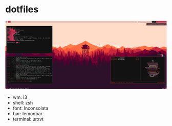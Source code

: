 # dotfiles

![18-02-2018 Screenshot of Arch Linux](assets/screenshots/18-02-2018-12:37:42.png)

+ wm: i3
+ shell: zsh
+ font: Inconsolata
+ bar: lemonbar
+ terminal: urxvt
